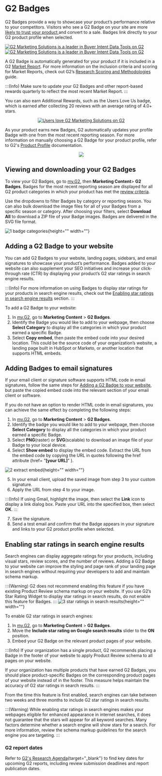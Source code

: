 <!-- 231c743c-a1d4-4222-b93f-0756ce129098 -->
<!-- WHEN MAKING UPDATES TO THIS ARTICLE, YOU MUST MANUALLY ADD "justify-content:space-around" ELEMENT TO THE PARENT DIV (LINE 8) IN DOC360 EDITOR BEFORE PUBLICATION. THEY PARSE THIS OUT FOR SOME REASON -->

# G2 Badges

G2 Badges provide a way to showcase your product’s performance relative to your competitors. Visitors who see a G2 Badge on your site are more [likely to trust your product ](https://sell.g2.com/g2-trust-badges)and convert to a sale. Badges link directly to your G2 product profile when selected.

<div style={{display: 'flex', justifyContent: 'space-around'}}>
  <div><a title="G2 Marketing Solutions is a leader in Buyer Intent Data Tools on G2" href="https://www.g2.com/products/g2-seller-solutions/reviews?utm_source=rewards-badge"><img style={{width: '13em'}} alt="G2 Marketing Solutions is a leader in Buyer Intent Data Tools on G2" src="https://images.g2crowd.com/uploads/report_medal/image/2695/medal.svg" /></a></div>
  <div><a title="G2 Marketing Solutions is a leader in Buyer Intent Data Tools on G2" href="https://www.g2.com/products/g2-seller-solutions/reviews?utm_source=rewards-badge"><img style={{width: '13em'}} alt="G2 Marketing Solutions is a leader in Buyer Intent Data Tools on G2" src="https://images.g2crowd.com/uploads/report_medal/image/2643/medal.svg" /></a></div>
</div>


A G2 Badge is automatically generated for your product if it is included in a G2 [Market Report](https://my.g2.com/~/reports_library). For more information on the inclusion criteria and scoring for Market Reports, check out G2’s [Research Scoring and Methodologies](https://research.g2.com/methodology/scoring) guide.

:::(Info)
Make sure to update your G2 Badges and other report-based rewards quarterly to reflect the most recent Market Report.
:::

You can also earn Additional Rewards, such as the Users Love Us badge, which is earned after collecting 20 reviews with an average rating of 4.0+ stars.

<center>
  <a title="Users love G2 Marketing Solutions on G2" href="https://www.g2.com/products/g2-seller-solutions/reviews?utm_source=rewards-badge"><img style={{width: '13em', position: 'center'}} alt="Users love G2 Marketing Solutions on G2" src="https://my.g2.com/assets/product-badges/users-love-us-2008b519df49af90dcfa7db4b5fe13c8ec24ced0348f0a6bd039711ad8bbffc7.svg" /></a>
</center>


As your product earns new Badges, G2 automatically updates your profile Badge with one from the most recent reporting season. For more information on manually choosing a G2 Badge for your product profile, refer to G2's [Product Profile](https://documentation.g2.com/g2/docs/product-information#profile-g2-badge) documentation.

<center><img src="https://cdn.document360.io/1759d01c-b118-4f31-81f7-e4011071a6d4/Images/Documentation/g2%20profile%20badge%281%29.png" /></center>


## Viewing and downloading your G2 Badges

To view your G2 Badges, go to [my.G2](https://my.g2.com/~/dashboard/home), then **Marketing Content**> **G2 Badges**. Badges for the most recent reporting season are displayed for all G2 product categories in which your product has met the [review criteria](https://research.g2.com/methodology/scoring#results-scoring). 

Use the dropdowns to filter Badges by category or reporting season. You can also bulk download the image files for all of your Badges from a specific season or category. After choosing your filters, select **Download All** to download a ZIP file of your Badge images. Badges are delivered in the SVG file format.


![1 badge categories](https://cdn.document360.io/1759d01c-b118-4f31-81f7-e4011071a6d4/Images/Documentation/1%20badge%20categories.gif){height="" width=""}

## Adding a G2 Badge to your website

You can add G2 Badges to your website, landing pages, sidebars, and email signatures to showcase your product’s performance. Badges added to your website can also supplement your SEO initiatives and increase your click-through rate (CTR) by displaying your product’s G2 star ratings in search engine results. 

:::(Info)
For more information on using Badges to display star ratings for your products in search engine results, check out the [Enabling star ratings in search engine results](#enabling-star-ratings-in-search-engine-results) section.
:::

To add a G2 Badge to your website: 



1. In [my.G2](https://my.g2.com/~/dashboard/home), go to **Marketing Content** > **G2 Badges**.
2. Identify the Badge you would like to add to your webpage, then choose  **Select Category** to display all the categories in which your product earned a specific Badge.
3. Select **Copy embed**, then paste the embed code into your desired location. This could be the source code of your organization’s website, a landing page built in HubSpot or Marketo, or another location that supports HTML embeds.


## Adding Badges to email signatures

If your email client or signature software supports HTML code in email signatures, follow the same steps for [Adding a G2 Badge to your website](#adding-a-g2-badge-to-your-website), but paste the copied embed code into the relevant section of your email client or software.

If you do not have an option to render HTML code in email signatures, you can achieve the same effect by completing the following steps:



1. In [my.G2](https://my.g2.com/~/dashboard/home), go to **Marketing Content** > **G2 Badges**.
2. Identify the badge you would like to add to your webpage, then choose **Select Category** to display all the categories in which your product earned a specific Badge.
3. Select **PNG**(raster) or **SVG**(scalable) to download an image file of your Badge to your local device.
5. Select **Show embed** to display the embed code. Extract the URL from the embed code by copying the URL in quotes following the href attribute (href= "**[your URL]**" ). 

![2 extract embed](https://cdn.document360.io/1759d01c-b118-4f31-81f7-e4011071a6d4/Images/Documentation/2%20extract%20embed.gif){height="" width=""}

5. In your email client, upload the saved image from step 3 to your custom signature. 
6. Apply the URL from step 4 to your image. 


:::(Info)
If using Gmail, highlight the image, then select the **Link** icon to display a link dialog box. Paste your URL into the specified box, then select **OK**.
:::



7. Save the signature.
8. Send a test email and confirm that the Badge appears in your signature and links to your G2 product profile when selected.


## Enabling star ratings in search engine results

Search engines can display aggregate ratings for your products, including visual stars, review scores, and the number of reviews. Adding a G2 Badge to your website can improve the styling and page rank of your landing page in search engines without requiring your developers to add and maintain schema markup. 

:::(Warning)
G2 does not recommend enabling this feature if you have existing Product Review schema markup on your website. If you use G2’s Star Rating Widget to display star ratings in search results, do not enable this feature for Badges. 
:::
![3 star ratings in search results](https://cdn.document360.io/1759d01c-b118-4f31-81f7-e4011071a6d4/Images/Documentation/3%20star%20ratings%20in%20search%20results.png){height="" width=""}


To enable G2 star ratings in search engines:
1. In [my.G2](https://my.g2.com/~/badges), go to **Marketing Content** > **G2 Badges**.
2. Move the **Include star rating on Google search results** slider to the **ON** position.
3. Embed your G2 Badge on the relevant product pages of your website.

:::(Info) 
If your organization has a single product, G2 recommends placing a Badge in the footer of your website to apply Product Review schema to all pages on your website. 

If your organization has multiple products that have earned G2 Badges, you should place product-specific Badges on the corresponding product pages of your website instead of in the footer. This measure helps maintain the accuracy of G2 star ratings in search results.
:::

From the time this feature is first enabled, search engines can take between two weeks and three months to include G2 star ratings in search results. 

:::(Warning)
While enabling star ratings in search engines makes your webpages eligible for enhanced appearance in internet searches, it does not guarantee that the stars will appear for all keyword searches. Many factors determine whether a search engine will show stars for a search. For more information, review the schema markup guidelines for the search engine you are targeting.
:::

### G2 report dates
Refer to [G2's Research Agenda](https://research.g2.com/methodology/research-agenda){target="_blank"} to find key dates for upcoming G2 reports, including review submission deadlines and report publication dates.
